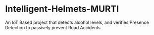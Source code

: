 # Intelligent-Helmets-MURTI
An IoT Based project that detects alcohol levels, and verifies Presence Detection to passively prevent Road Accidents
